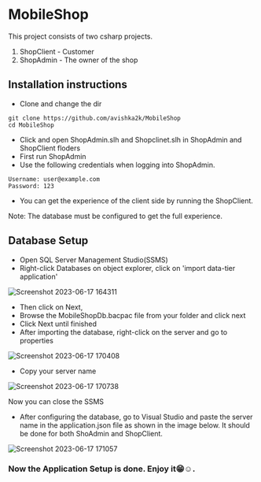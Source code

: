 # MobileShop

This project consists of two csharp projects.
  1. ShopClient - Customer
  2. ShopAdmin - The owner of the shop



## Installation instructions

- Clone and change the dir
```
git clone https://github.com/avishka2k/MobileShop
cd MobileShop
```
- Click and open ShopAdmin.slh and Shopclinet.slh in ShopAdmin and ShopClient floders
- First run ShopAdmin
- Use the following credentials when logging into ShopAdmin.
```
Username: user@example.com
Password: 123
```
- You can get the experience of the client side by running the ShopClient.

Note: The database must be configured to get the full experience.

## Database Setup
- Open SQL Server Management Studio(SSMS)
- Right-click Databases on object explorer, click on 'import data-tier application'

![Screenshot 2023-06-17 164311](https://github.com/avishka2k/MobileShop/assets/86360412/eaed3abf-14fa-44af-8f0b-1c7357553972)

- Then click on Next,
- Browse the MobileShopDb.bacpac file from your folder and click next
- Click Next until finished
- After importing the database, right-click on the server and go to properties

![Screenshot 2023-06-17 170408](https://github.com/avishka2k/MobileShop/assets/86360412/c42714e2-12e6-4e4f-b0c0-c981f50487cf)

- Copy your server name

![Screenshot 2023-06-17 170738](https://github.com/avishka2k/MobileShop/assets/86360412/3e57ffbe-36f1-4b1e-a10d-142f58af9c59)

Now you can close the SSMS

- After configuring the database, go to Visual Studio and paste the server name in the application.json file as shown in the image below. It should be done for both ShoAdmin and ShopClient.

![Screenshot 2023-06-17 171057](https://github.com/avishka2k/MobileShop/assets/86360412/5f2de0a7-2b26-4d97-9f22-eb99f4311d23)

### Now the Application Setup is done. Enjoy it:grin::relaxed:.
